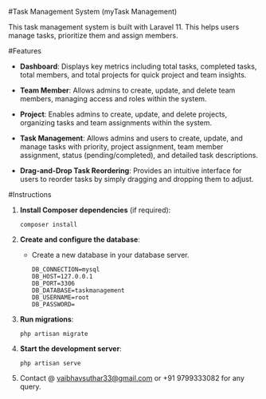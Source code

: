 #Task Management System (myTask Management)

This task management system is built with Laravel 11. 
This helps users manage tasks, prioritize them and assign members. 

#Features

- **Dashboard**: Displays key metrics including total tasks, completed tasks, total members, and total projects for quick project and team insights.

- **Team Member**: Allows admins to create, update, and delete team members, managing access and roles within the system.

- **Project**: Enables admins to create, update, and delete projects, organizing tasks and team assignments within the system.

- **Task Management**: Allows admins and users to create, update, and manage tasks with priority, project assignment, team member assignment, status (pending/completed), and detailed task descriptions.

- **Drag-and-Drop Task Reordering**: Provides an intuitive interface for users to reorder tasks by simply dragging and dropping them to adjust.


#Instructions

1. **Install Composer dependencies** (if required):
    ```
    composer install
    ```

2. **Create and configure the database**:
    - Create a new database in your database server.
    
        ```
        DB_CONNECTION=mysql
        DB_HOST=127.0.0.1
        DB_PORT=3306
        DB_DATABASE=taskmanagement
        DB_USERNAME=root
        DB_PASSWORD=
        ```

3. **Run migrations**:
    ```
    php artisan migrate
    ```

4. **Start the development server**:
    ```
    php artisan serve
    ```

5. Contact @ vaibhavsuthar33@gmail.com or +91 9799333082 for any query.